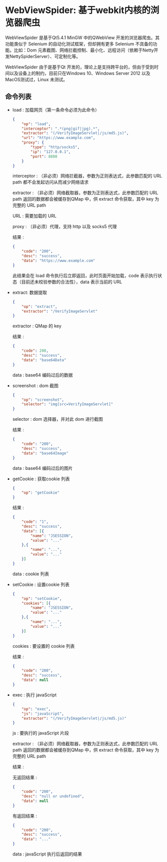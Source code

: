 # WebViewSpider: 基于webkit内核的浏览器爬虫

WebViewSpider 是基于Qt5.4.1 MinGW 中的QWebView 开发的浏览器爬虫。其功能类似于 Selenium 的自动化测试框架，但却拥有更多 Selenium 不具备的功能。比如：Dom 元素截图、网络拦截控制、最小化、远程访问（依赖于Netty开发NettySpiderServer）、可定制化等。

WebViewSpider 由于是基于Qt 开发的，理论上是支持跨平台的，但由于受到时间以及设备上的制约，目前只在Windows 10、Windows Server 2012 以及MacOS测试过，Linux 未测试。

## 命令列表

- load : 加载网页（第一条命令必须为此命令）

  ```json
  {
      "op": "load",
      "interceptor": ".*(png|gif|jpg).*",
      "extractor": "(/VerifyImageServlet|/js/md5.js)",
      "url": "https://www.example.com",
      "proxy": {
          "type": "http/socks5",
          "ip": "127.0.0.1",
          "port": 8888
      }
  }
  ```

  interceptor : （非必须）网络拦截器，参数为正则表达式，此参数匹配的 URL path 都不会发起访问从而减少网络请求

  extractor : （非必须）网络截取器，参数为正则表达式，此参数匹配的 URL path 返回的数据都会被缓存到QMap 中，供 extract 命令获取，其中 key 为完整的 URL path

  URL : 需要加载的 URL

  proxy : （非必须）代理，支持 http 以及 socks5 代理

  结果 : 

  ```json
  {
      "code": "200",
      "desc": "success",
      "data": "https://www.example.com"
  }
  ```

  此结果会在 load 命令执行后立即返回，此时页面开始加载，code 表示执行状态（目前还未校验参数的合法性），data 表示当前的 URL

- extract: 数据提取

  ```json
  {
      "op": "extract",
      "extractor": "/VerifyImageServlet"
  }
  ```

  extractor : QMap 的 key

  结果 : 

  ```json
  {
      "code": 200,
      "desc": "success",
      "data": "base64Data"
  }
  
  ```

  data : base64 编码过后的数据

- screenshot : dom 截图

  ```json
  {
      "op": "screenshot",
      "selector": "img[src=VerifyImageServlet]"
  }
  ```

  selector : dom 选择器，并对此 dom 进行截图

  结果 : 

  ```json
  {
      "code": "200",
      "desc": "success",
      "data": "base64Image"
  }
  ```

  data : base64 编码过后的图片

- getCookie : 获取cookie 列表

  ```json
  {
      "op": "getCookie"
  }
  ```

  结果 : 

  ```json
  {
      "code": "1",
      "desc": "success",
      "data": [{
          "name": "JSESSION",
          "value": "..."
      },{
          "name": "...",
          "value": "..."
      }]
  }
  ```

  data : cookie 列表

- setCookie : 设置cookie 列表

  ```json
  {
      "op": "setCookie",
      "cookies": [{
          "name": "JSESSION",
          "value": "..."
      },{
          "name": "...",
          "value": "..."
      }]
  }
  ```

  cookies : 要设置的 cookie 列表

  结果 : 

  ```json
  {
      "code": "200",
      "desc": "success",
      "data": null
  }
  ```

- exec : 执行 javaScript

  ```json
  {
      "op": "exec",
      "js": "javaScript",
      "extractor": "(/VerifyImageServlet|/js/md5.js)"
  }
  ```

  js : 要执行的 javaScript 片段

  extractor : （非必须）网络截取器，参数为正则表达式，此参数匹配的 URL path 返回的数据都会被缓存到QMap 中，供 extract 命令获取，其中 key 为完整的 URL path

  结果 : 

  无返回结果 : 

  ```json
  {
      "code": "200",
      "desc": "null or undefined",
      "data": null
  }
  ```

  有返回结果 : 

  ```json
  {
      "code": "200",
      "desc": "success",
      "data": "..."
  }
  ```

  data : javaScript 执行后返回的结果